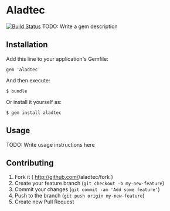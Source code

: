 # Aladtec
[![Build Status](https://travis-ci.org/travisdahlke/aladtec.svg)](https://travis-ci.org/travisdahlke/aladtec)
TODO: Write a gem description

## Installation

Add this line to your application's Gemfile:

    gem 'aladtec'

And then execute:

    $ bundle

Or install it yourself as:

    $ gem install aladtec

## Usage

TODO: Write usage instructions here

## Contributing

1. Fork it ( http://github.com/<my-github-username>/aladtec/fork )
2. Create your feature branch (`git checkout -b my-new-feature`)
3. Commit your changes (`git commit -am 'Add some feature'`)
4. Push to the branch (`git push origin my-new-feature`)
5. Create new Pull Request
